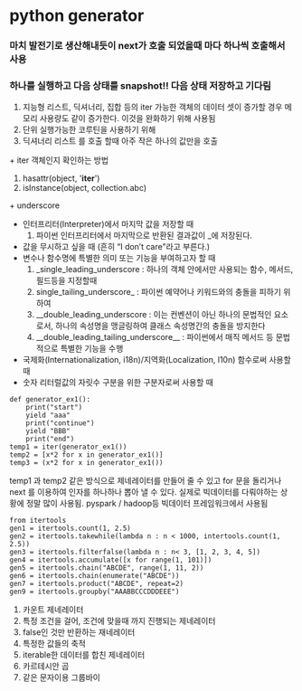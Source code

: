 # python generator
### 마치 발전기로 생산해내듯이 next가 호출 되었을때 마다 하나씩 호출해서 사용
### 하나를 실행하고 다음 상태를 snapshot!! 다음 상태 저장하고 기다림

1. 지능형 리스트, 딕셔너리, 집합 등의 iter 가능한 객체의 데이터 셋이 증가할 경우 메모리 사용량도 같이 증가한다.
이것을 완화하기 위해 사용됨
2. 단위 실행가능한 코루틴을 사용하기 위해
3. 딕셔너리 리스트 를 호출 할때 아주 작은 하나의 값만을 호출

\+ iter 객체인지 확인하는 방법
1. hasattr(object, '__iter__')
2. isInstance(object, collection.abc)

\+ underscore
* 인터프리터(Interpreter)에서 마지막 값을 저장할 때
    1. 파이썬 인터프리터에서 마지막으로 반환된 결과값이 _에 저장된다. 
* 값을 무시하고 싶을 때 (흔히 “I don’t care"라고 부른다.)
* 변수나 함수명에 특별한 의미 또는 기능을 부여하고자 할 때
    1. _single_leading_underscore : 하나의 객체 안에서만 사용되는 함수, 메서드, 필드등을 지정할때
    2. single_tailing_underscore_ : 파이썬 예약어나 키워드와의 충돌을 피하기 위하여
    3. __double_leading_underscore : 이는 컨벤션이 아닌 하나의 문법적인 요소로서, 하나의 속성명을 맹글링하여 클래스 속성명간의 충돌을 방지한다
    4. \_\_double_leading_tailing_underscore\__ : 파이썬에서 매직 메서드 등 문법적으로 특별한 기능을 수행
* 국제화(Internationalization, i18n)/지역화(Localization, l10n) 함수로써 사용할 때
* 숫자 리터럴값의 자릿수 구분을 위한 구분자로써 사용할 때

```
def generator_ex1():
    print("start")
    yield "aaa"
    print("continue")
    yield "BBB"
    print("end")
temp1 = iter(generator_ex1())
temp2 = [x*2 for x in generator_ex1()]
temp3 = (x*2 for x in generator_ex1())
```
temp1 과 temp2 같은 방식으로 제네레이터를 만들어 줄 수 있고 for 문을 돌리거나 next 를 이용하여 인자를 하나하나 뽑아 낼 수 있다.
실제로 빅데이터를 다뤄야하는 상황에 정말 많이 사용됨. pyspark / hadoop등 빅데이터 프레임워크에서 사용됨
```
from itertools
gen1 = itertools.count(1, 2.5)
gen2 = itertools.takewhile(lambda n : n < 1000, intertools.count(1, 2.5))
gen3 = itertools.filterfalse(lambda n : n< 3, [1, 2, 3, 4, 5])
gen4 = itertools.accumulate([x for range(1, 101)])
gen5 = itertools.chain("ABCDE", range(1, 11, 2))
gen6 = itertools.chain(enumerate("ABCDE"))
gen7 = itertools.product("ABCDE", repeat=2)
gen9 = itertools.groupby("AAABBCCCDDDEEE")
```
1. 카운트 제네레이터
2. 특정 조건을 걸어, 조건에 맞을때 까지 진행되는 제네레이터
3. false인 것만 반환하는 재네레이터
4. 특정한 값들의 축적
5. iterable한 데이터를 합친 제네레이터
7. 카르테시안 곱
8. 같은 문자이용 그룹바이



